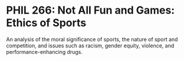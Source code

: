 # PHIL 266: Not All Fun and Games: Ethics of Sports

An analysis of the moral significance of sports, the nature of sport and competition, and issues such as racism, gender equity, violence, and performance-enhancing drugs.